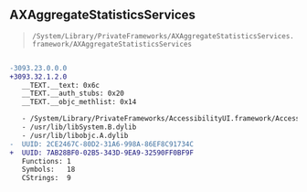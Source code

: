 ## AXAggregateStatisticsServices

> `/System/Library/PrivateFrameworks/AXAggregateStatisticsServices.framework/AXAggregateStatisticsServices`

```diff

-3093.23.0.0.0
+3093.32.1.2.0
   __TEXT.__text: 0x6c
   __TEXT.__auth_stubs: 0x20
   __TEXT.__objc_methlist: 0x14

   - /System/Library/PrivateFrameworks/AccessibilityUI.framework/AccessibilityUI
   - /usr/lib/libSystem.B.dylib
   - /usr/lib/libobjc.A.dylib
-  UUID: 2CE2467C-80D2-31A6-998A-86EF8C91734C
+  UUID: 7AB28BF0-02B5-343D-9EA9-32590FF0BF9F
   Functions: 1
   Symbols:   18
   CStrings:  9

```
